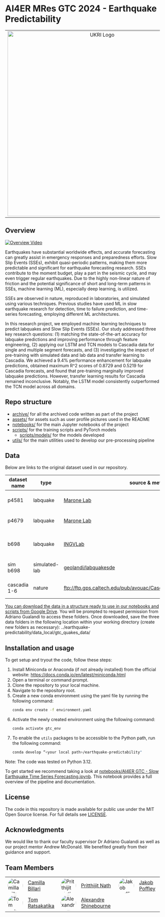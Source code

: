 # AI4ER MRes GTC 2024 - Earthquake Predictability

<table>
  <tr align="center">
    <!-- UKRI Logo -->
    <td align="center">
      <img src="assets/images/readme/logo_ukri_colour.png" alt="UKRI Logo" width="600" />
    </td>
    <!-- University of Cambridge Logo -->
    <td align="center">
      <img src="assets/images/readme/logo_cambridge_colour.jpg" alt="University of Cambridge" width="600" />
    </td>
  </tr>
</table>

## Overview

[![Overview Video](https://img.youtube.com/vi/e6PUjI90zY8/0.jpg)](https://www.youtube.com/watch?v=e6PUjI90zY8)

Earthquakes have substantial worldwide effects, and accurate forecasting can
greatly assist in emergency responses and preparedness efforts. Slow Slip
Events (SSEs), exhibit quasi-periodic patterns, making them more predictable
and significant for earthquake forecasting research. SSEs contribute to the
moment budget, play a part in the seismic cycle, and may even trigger regular
earthquakes. Due to the highly non-linear nature of friction and the potential
significance of short and long-term patterns in SSEs, machine learning (ML),
especially deep learning, is utilized.

SSEs are observed in nature, reproduced in laboratories, and simulated using
various techniques. Previous studies have used ML in slow earthquake research
for detection, time to failure prediction, and time-series forecasting,
employing different ML architectures.

In this research project, we employed machine learning techniques to predict
labquakes and Slow Slip Events (SSEs). Our study addressed three key research
questions: (1) matching the state-of-the-art accuracy for labquake predictions
and improving performance through feature engineering, (2) applying our LSTM
and TCN models to Cascadia data for single and multiple segment forecasts, and
(3) investigating the impact of pre-training with simulated data and lab data
and transfer learning to Cascadia. We achieved a 9.4% performance enhancement
for labquake predictions, obtained maximum R^2 scores of 0.8729 and 0.5219 for
Cascadia forecasts, and found that pre-training marginally improved labquake
predictions. However, transfer learning results for Cascadia remained
inconclusive. Notably, the LSTM model consistently outperformed the TCN model
across all domains.

## Repo structure

* [archive/](./archive/) for all the archived code written as part of the
project
* [assets/](./assets/) for assets such as user profile pictures used in the README
* [notebooks/](./notebooks/) for the main Jupyter notebooks of the project
* [scripts/](./scripts/) for the training scripts and PyTorch models
  * [scripts/models/](./scripts/models/) for the models developed
* [utils/](./utils/) for the main utilities used to develop our pre-processing
pipeline

## Data

Below are links to the original dataset used in our repository.

| dataset name | type     | source & metadata | paper                 |
|--------------|----------|------------------|--------------------------|
| p4581        | labquake    | [Marone Lab](http://psudata.s3-website.us-east-2.amazonaws.com/p4581/index.html) | [Lyu et al., 2019](https://www.sciencedirect.com/science/article/pii/S0040195119301325) |
| p4679        | labquake    | [Marone Lab](http://psudata.s3-website.us-east-2.amazonaws.com/) |[Lyu et al., 2019](https://www.sciencedirect.com/science/article/pii/S0040195119301325) |
| b698         | labquake    | [INGVLab](https://osf.io/9dqh7/) |[Mele Veedu et al., 2020](https://agupubs.onlinelibrary.wiley.com/doi/10.1029/2020GL087985) |
| sim b698     | simulated-lab    | [geolandi/labquakesde](https://github.com/Geolandi/labquakesde) | [Gualandi et al., 2023](https://www.sciencedirect.com/science/article/pii/S0012821X23000080?via%3Dihub) |
| cascadia 1-6     | nature    | ftp://ftp.gps.caltech.edu/pub/avouac/Cascadia_SSE_Nature/Data_for_Nature | [Michel et al., 2019](https://www.nature.com/articles/s41586-019-1673-6) |

[You can download the data in a structure ready to use in our notebooks and scripts from Google Drive](https://drive.google.com/drive/folders/1PwO-OKlLo34oC8-NJ-Nd1qKLRvIdAx9n?usp=drive_link). You will be prompted to request permission from Adriano Gualandi to access these folders. Once downloaded, save the three data folders in the following location within your working directory (create new folders as necessary): ../earthquake-predictability/data_local/gtc_quakes_data/

## Installation and usage

To get setup and tryout the code, follow these steps:

1. Install Miniconda or Anaconda (if not already installed) from the official
website: <https://docs.conda.io/en/latest/miniconda.html>
1. Open a terminal or command prompt.
1. Clone the repository to your local machine.
1. Navigate to the repository root.
1. Create a new conda environment using the yaml file by running the following
command:
    ```bash
    conda env create -f environment.yaml
    ```
1. Activate the newly created environment using the following command:
    ```bash
    conda activate gtc_env
    ```
1. To enable the `utils` packages to be accessible to the Python path, run the
following command:
    ```bash
    conda develop “<your local path>/earthquake-predictability"
    ```

Note: The code was tested on Python 3.12.

To get started we recommend taking a look at
[notebooks/AI4ER GTC - Slow Earthquake Time Series Forecasting.ipynb](./notebooks/AI4ER%20GTC%20-%20Slow%20Earthquake%20Time%20Series%20Forecasting.ipynb).
This notebook provides a full overview of the pipeline and documentation.

## License

The code in this repository is made available for public use under the MIT Open
Source license. For full details see [LICENSE](./LICENSE).

## Acknowledgments

We would like to thank our faculty supervisor Dr Adriano Gualandi as well as our
project mentor Andrew McDonald. We benefited greatly from their guidance and
support.

## Team Members

<table>
  <tr>
    <td><img src="assets/images/readme/camilla_billari.jpg" alt="Camilla Billari" style="border-radius: 50%; width: 50px; height: 50px;"></td>
    <td><a href="mailto:cgb47@cam.ac.uk">Camilla Billari</a></td>
    <td><img src="assets/images/readme/pritthijit_nath.jpg" alt="Pritthijit Nath" style="border-radius: 50%; width: 50px; height: 50px;"></td>
    <td><a href="mailto:pn341@cam.ac.uk">Pritthijit Nath</a></td>
    <td><img src="assets/images/readme/jakob_poffley.jpg" alt="Jakob Poffley" style="border-radius: 50%; width: 50px; height: 50px;"></td>
    <td><a href="mailto:jp861@cam.ac.uk">Jakob Poffley</a></td>
  </tr>
  <tr>
    <td><img src="assets/images/readme/tom_ratsakatika.jpg" alt="Tom Ratsakatika" style="border-radius: 50%; width: 50px; height: 50px;"></td>
    <td><a href="mailto:trr26@cam.ac.uk">Tom Ratsakatika</a></td>
     <td><img src="assets/images/readme/alexandre_shinebourne.jpg" alt="Alexandre Shinebourne" style="border-radius: 50%; width: 50px; height: 50px;"></td>
    <td><a href="mailto:ajs361@cam.ac.uk">Alexandre Shinebourne</a></td>
  </tr>

</table>
